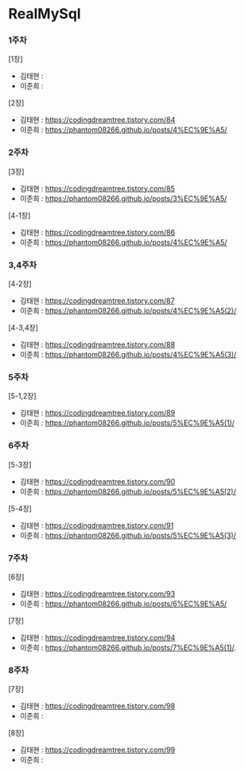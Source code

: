 # RealMySql




### 1주차
[1장]
- 김태현 :   
- 이준희 : 

[2장]
- 김태현 : https://codingdreamtree.tistory.com/84 
- 이준희 : https://phantom08266.github.io/posts/4%EC%9E%A5/


### 2주차
[3장]
- 김태현 : https://codingdreamtree.tistory.com/85
- 이준희 : https://phantom08266.github.io/posts/3%EC%9E%A5/

[4-1장]
- 김태현 : https://codingdreamtree.tistory.com/86
- 이준희 : https://phantom08266.github.io/posts/4%EC%9E%A5/
  

### 3,4주차
[4-2장]
- 김태현 : https://codingdreamtree.tistory.com/87
- 이준희 : https://phantom08266.github.io/posts/4%EC%9E%A5(2)/

[4-3,4장]
- 김태현 : https://codingdreamtree.tistory.com/88
- 이준희 : https://phantom08266.github.io/posts/4%EC%9E%A5(3)/
  

### 5주차
[5-1,2장]
- 김태현 : https://codingdreamtree.tistory.com/89
- 이준희 : https://phantom08266.github.io/posts/5%EC%9E%A5(1)/


### 6주차
[5-3장]
- 김태현 : https://codingdreamtree.tistory.com/90
- 이준희 : https://phantom08266.github.io/posts/5%EC%9E%A5(2)/

[5-4장]
- 김태현 : https://codingdreamtree.tistory.com/91
- 이준희 : https://phantom08266.github.io/posts/5%EC%9E%A5(3)/

### 7주차
[6장]

- 김태현 : https://codingdreamtree.tistory.com/93
- 이준희 : https://phantom08266.github.io/posts/6%EC%9E%A5/

[7장]

- 김태현 : https://codingdreamtree.tistory.com/94
- 이준희 : https://phantom08266.github.io/posts/7%EC%9E%A5(1)/.

### 8주차
[7장]

- 김태현 : https://codingdreamtree.tistory.com/98
- 이준희 : 

[8장]

- 김태현 : https://codingdreamtree.tistory.com/99
- 이준희 : 
